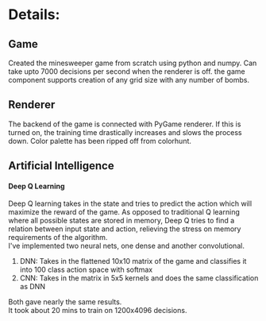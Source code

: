 # Details:

## Game
Created the minesweeper game from scratch using python and numpy. Can take upto 7000 decisions per second when the renderer is off. the game component supports creation of any grid size with any number of bombs.

## Renderer
The backend of the game is connected with PyGame renderer. If this is turned on, the training time drastically increases and slows the process down. Color palette has been ripped off from colorhunt.

## Artificial Intelligence
#### Deep Q Learning

Deep Q learning takes in the state and tries to predict the action which will maximize the reward of the game. As opposed to traditional Q learning where all possible states are stored in memory, Deep Q tries to find a relation between input state and action, relieving the stress on memory requirements of the algorithm.<br/>
I've implemented two neural nets, one dense and another convolutional.
1. DNN: Takes in the flattened 10x10 matrix of the game and classifies it into 100 class action space with softmax
1. CNN: Takes in the matrix in 5x5 kernels and does the same classification as DNN

Both gave nearly the same results.<br/>
It took about 20 mins to train on 1200x4096 decisions.